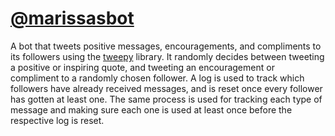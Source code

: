 # [@marissasbot](https://twitter.com/marissasbot "Twitter Page for @marissasbot")
A bot that tweets positive messages, encouragements, and compliments to its followers using the [tweepy](http://docs.tweepy.org/en/v3.5.0/ "Tweepy Documentation") library. It randomly decides between tweeting a positive or inspiring quote, and tweeting an encouragement or compliment to a randomly chosen follower. A log is used to track which followers have already received messages, and is reset once every follower has gotten at least one. The same process is used for tracking each type of message and making sure each one is used at least once before the respective log is reset.

